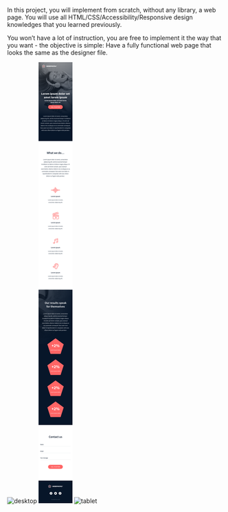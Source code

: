 In this project, you will implement from scratch, without any library, a web page. You will use all HTML/CSS/Accessibility/Responsive design knowledges that you learned previously.

You won’t have a lot of instruction, you are free to implement it the way that you want - the objective is simple: Have a fully functional web page that looks the same as the designer file.

![desktop](01_headphones_desktop@2x.png)
![mobile](01_headphones_mobile@2x.png)
![tablet](01_headphones_tablet@2x.png)